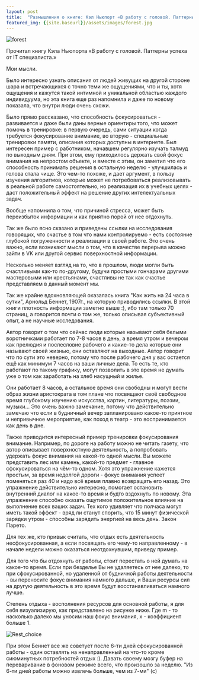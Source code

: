 ```yaml
---
layout: post
title:  "Размышления о книге: Кэл Ньюпорт «В работу с головой. Паттерны успеха от IT-специалиста»"
featured_img: {{site.baseurl}}/assets/images/forest.jpg
---
```


![forest](({{site.baseurl}}/assets/images/forest.jpg))

Прочитал книгу Кэла Ньюпорта «В работу с головой. Паттерны успеха от IT специалиста.»

Мои мысли.

Было интересно узнать описания от людей живущих на другой стороне шара и встречающихся с точно теми же ощущениями, что и ты, хотя ощущения и кажутся такой интимной и уникальной областью каждого индивидуума, но эта книга еще раз напомнила и даже по новому показала, что внутри люди очень схожи. 

Было прямо рассказано, что способность фокусироваться - развивается и даже были даны верные ориентиры того, что может помочь в тренировке: в первую очередь, сами ситуации когда требуется фокусирование внимание, во вторую - специальные тренировки памяти, описания которых доступны в интернете.
Был интересен пример с работником, начавшем регулярно изучать талмуд по выходным дням. При этом, ему приходилось держать свой фокус внимания на непростом объекте, и вместе с этим, он заметил что его способность принимать решения в остальную неделю - улучшилась и голова стала чище. 
Это чем-то похоже, и дает аргумент, в пользу изучения алгоритмов, которые может не потребоваться реализовывать в реальной работе самостоятельно, но реализация их в учебных целях - даст положительный эффект на решение других интелектуальных задач.

Вообще напомнила о том, что причиной стресса, может быть переизбыток информации и как приятно порой от нее отдохнуть.

Так же было ясно сказано и приведены ссылки на исследования говорящих, что счастье в том что нами контролируемо - есть состояние глубокой погруженности и реализации в своей работе.
Это очень важно, если возникают мысли о том, что в качестве перерыва можно зайти в VK или другой сервис поверхностной информации.

Несколько меняет взгляд на то, что в прошлом, люди могли быть счастливыми как-то по-другому, будучи простыми гончарами другими мастеровыми или крестьянами, счастливы не так как счастье представляем в данный момент мы.

Так же крайне вдохновляющей оказалась книга "Как жить на 24 часа в сутки", Арнольд Беннет, 1907г., на которую приводились ссылки. 
В этой книги плотность информации заметно выше :), ибо там только 70 страниц, а говорится почти о том же, только описывая субъективный опыт, а не научные исследования. 

Автор говорит о том что сейчас люди которые называют себя белыми воротничками работает по 7-8 часов в день, а время утром и вечером как прелюдия и послесловие рабочего и какие-то дела которые они называют своей жизнью, они оставляют на выходные. 
 Автор говорит что по сути это неверно, потому что после рабочего дня у вас остается ещё как минимум 7 часов на ваши личные дела. 
То есть те, кто работают по такому графику, могут позволить в это время не думать уже о том как заработать на хлеб насущный и жилье.

Они работает 8 часов, а остальное время они свободны и могут вести образ жизни аристократа в том плане что посвящают своё свободное время глубокому изучению искусства, картин, литературы, поэзии, музыки...
Это очень важно замечание, потому что действительно замечаю что если в будничный вечер запланировано какое-то приятное и непривычное мероприятие, как поход в театр - это воспринимается как день в дне. 


Также приводится интересный пример тренировки фокусирования внимание.  Например, по дороге на работу можно не читать газету, что автор описывает поверхностную деятельность, а попробовать удержать фокус внимания на какой-то одной мысли.
Вы можете представить лес или камень, какой-то предмет - главное сфокусироваться на чём-то  одном. Хотя это упражнение кажется простым, за время недолгой дороги - фокус внимания успеет поменяться раз 40 и надо всё время плавно возвращать его назад.
Это упражнение действительно интересно, помогает остановить внутренний диалог на какое-то время и будто вздохнуть по новому.
Эта упражнение способно оказать ощутимое положительное влияние на выполнение всех ваших задач. Тех кого удивляет что полчаса могут иметь такой эффект - вряд ли станут спорить, что 15 минут физической зарядки утром - способны зарядить энергией на весь день. Закон Парето. 


Для тех же, кто привык считать, что отдых есть деятельность несфокусированная, а если посвящать его чему-то направленному - в начале недели можно оказаться неотдохнувшим, приведу пример.

Для того что бы отдохнуть от работы, стоит перестать о ней думать на какое-то время. Если при безделье Вы не удаляетесь от нее далеко, то при сфокусированной, но удаленной от будничной работы деятельности - вы переносите фокус внимания намного дальше, и Ваши ресурсы сил на другую деятельность в это время будут восстанавливаться намного лучше.


Степень отдыха - восполнения ресурсов для основной работы, я для себя визуализирую, как представлено на рисунке ниже. Где m - то насколько далеко мы уносим наш фокус внимания, x - коэффициент больше 1.

![Rest_choice]({{site.baseurl}}/assets/images/Rest_choice.png)

При этом Беннет все же советует после 6-ти дней сфокусированной работы - один оставлять на ненаправленный на что-то кроме сиюминутных потребностей отдых :). Давать своему мозгу буфер на переваривание в фоновом режиме всего, что произошло за неделю.
"Из 6-ти дней работы можно извлечь больше, чем из 7-ми" (с)
